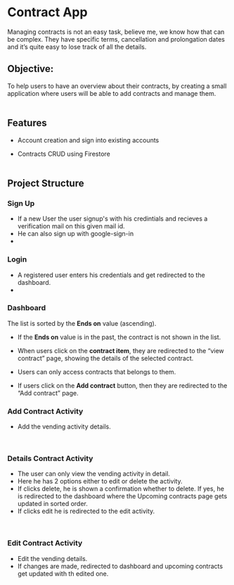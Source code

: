 
# Contract App

Managing contracts is not an easy task, believe me, we know how that can be complex. They have specific terms, cancellation and prolongation dates and it’s quite easy to lose track of all the details.
<br/>

## Objective:
To help users to have an overview about their contracts, by creating a small application where users will be able to add contracts and manage them.
<br/><br/>

## Features

- Account creation and sign into existing accounts

- Contracts CRUD using Firestore
<br/><br/>

## Project Structure


### Sign Up

- If a new User the user signup's with his credintials and recieves a verification mail on this given mail id.
- He can also sign up with google-sign-in
- <br/>


### Login

- A registered user enters his credentials and get redirected to the dashboard.
- <br/>



### Dashboard

The list is sorted by the **Ends on** value (ascending).

- If the __Ends on__ value is in the past, the contract is not shown in the list.

- When users click on the __contract item__, they are redirected to the “view contract” page, showing the details of the selected contract.

- Users can only access contracts that belongs to them.

- If users click on the __Add contract__ button, then they are redirected to the “Add contract” page. <br/>




### Add Contract Activity

- Add the vending activity details.
<br/>

### Details Contract Activity

- The user can only view the vending activity in detail.
- Here he has 2 options either to edit or delete the activity.
- If clicks delete, he is shown a confirmation whether to delete. If yes, he is redirected to the dashboard where the Upcoming contracts page gets updated in sorted order.
- If clicks edit he is redirected to the edit activity.
<br/>

### Edit Contract Activity

- Edit the vending details.
- If changes are made, redirected to dashboard and upcoming contracts get updated with th edited one.
